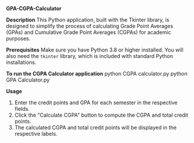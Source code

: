 **GPA-CGPA-Calculator**

**Description**
This Python application, built with the Tkinter library, is designed to simplify the process of calculating Grade Point Averages (GPAs) and Cumulative Grade Point Averages (CGPAs) for academic purposes.

**Prerequisites**
Make sure you have Python 3.8 or higher installed. You will also need the `tkinter` library, which is included with standard Python installations.

**To run the CGPA Calculator application**
python CGPA calculator.py
python GPA Calculator.py

**Usage**
1. Enter the credit points and GPA for each semester in the respective fields.
2. Click the "Calculate CGPA" button to compute the CGPA and total credit points.
3. The calculated CGPA and total credit points will be displayed in the respective labels.

